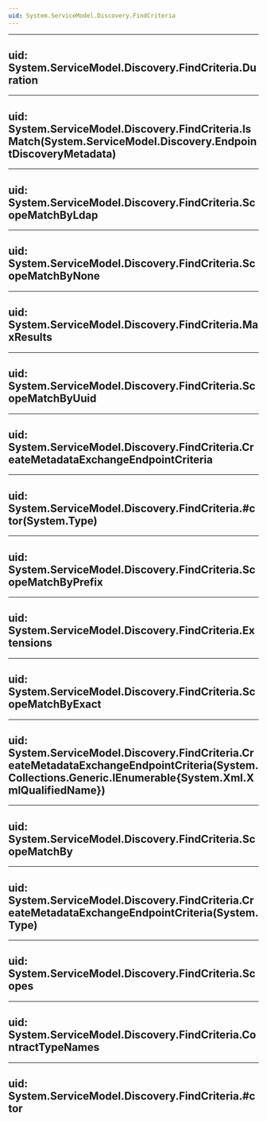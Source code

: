 ```yaml
---
uid: System.ServiceModel.Discovery.FindCriteria
---
```


---
uid: System.ServiceModel.Discovery.FindCriteria.Duration
---

---
uid: System.ServiceModel.Discovery.FindCriteria.IsMatch(System.ServiceModel.Discovery.EndpointDiscoveryMetadata)
---

---
uid: System.ServiceModel.Discovery.FindCriteria.ScopeMatchByLdap
---

---
uid: System.ServiceModel.Discovery.FindCriteria.ScopeMatchByNone
---

---
uid: System.ServiceModel.Discovery.FindCriteria.MaxResults
---

---
uid: System.ServiceModel.Discovery.FindCriteria.ScopeMatchByUuid
---

---
uid: System.ServiceModel.Discovery.FindCriteria.CreateMetadataExchangeEndpointCriteria
---

---
uid: System.ServiceModel.Discovery.FindCriteria.#ctor(System.Type)
---

---
uid: System.ServiceModel.Discovery.FindCriteria.ScopeMatchByPrefix
---

---
uid: System.ServiceModel.Discovery.FindCriteria.Extensions
---

---
uid: System.ServiceModel.Discovery.FindCriteria.ScopeMatchByExact
---

---
uid: System.ServiceModel.Discovery.FindCriteria.CreateMetadataExchangeEndpointCriteria(System.Collections.Generic.IEnumerable{System.Xml.XmlQualifiedName})
---

---
uid: System.ServiceModel.Discovery.FindCriteria.ScopeMatchBy
---

---
uid: System.ServiceModel.Discovery.FindCriteria.CreateMetadataExchangeEndpointCriteria(System.Type)
---

---
uid: System.ServiceModel.Discovery.FindCriteria.Scopes
---

---
uid: System.ServiceModel.Discovery.FindCriteria.ContractTypeNames
---

---
uid: System.ServiceModel.Discovery.FindCriteria.#ctor
---
